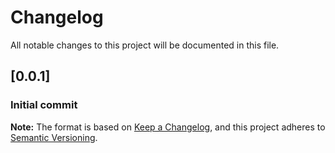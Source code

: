 # Changelog
All notable changes to this project will be documented in this file.


## [0.0.1]
### Initial commit

**Note:** The format is based on [Keep a Changelog](https://keepachangelog.com/en/1.0.0/), and this project adheres to [Semantic Versioning](https://semver.org/spec/v2.0.0.html).
